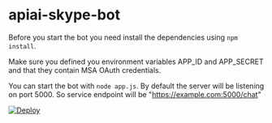 # apiai-skype-bot

Before you start the bot you need install the dependencies using 
`npm install`.

Make sure you defined you environment variables APP_ID and APP_SECRET and 
that they contain MSA OAuth credentials.

You can start the bot with `node app.js`. By default the server will
be listening on port 5000.
So service endpoint will be "https://example.com:5000/chat"

[![Deploy](https://www.herokucdn.com/deploy/button.svg)](https://heroku.com/deploy)
